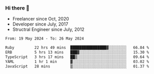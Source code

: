### Hi there 👋

- Freelancer since Oct, 2020
- Developer since July, 2017
- Structral Engineer since July, 2012

<!--START_SECTION:waka-->

```txt
From: 19 May 2024 - To: 26 May 2024

Ruby         22 hrs 49 mins  ████████████████▓░░░░░░░░   66.84 %
ERB          5 hrs 13 mins   ███▓░░░░░░░░░░░░░░░░░░░░░   15.30 %
TypeScript   3 hrs 17 mins   ██▒░░░░░░░░░░░░░░░░░░░░░░   09.64 %
YAML         1 hr 1 min      ▓░░░░░░░░░░░░░░░░░░░░░░░░   03.02 %
JavaScript   28 mins         ▒░░░░░░░░░░░░░░░░░░░░░░░░   01.37 %
```

<!--END_SECTION:waka-->

